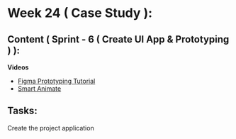 # Week 24 ( Case Study ): 
## Content ( Sprint - 6 ( Create UI App & Prototyping ) ): 

 **Videos**
- [Figma Prototyping Tutorial](https://www.youtube.com/watch?v=1hJjyL0o7vg)
- [Smart Animate](https://www.youtube.com/watch?v=p8IUj994qP8)
 
## Tasks:
Create the project application
